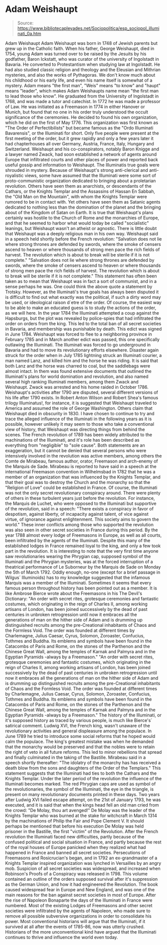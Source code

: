 # Adam Weishaupt

> Source: https://www.bibliotecapleyades.net/Sociopolitica/esp_sociopol_illuminati_0a.htm

Adam Weishaupt
Adam Weishaupt was born in 1748 of Jewish parents but grew up in the Catholic faith. When his father, George Weishaupt, died in 1754, young Adam was turned over to be raised by the Jesuits by his godfather, Baron Ickstatt, who was curator of the university of Ingolstadt in Bavaria.
He converted to Protestantism when studying law at Ingolstadt.
He had also studied classic religion and theology and the Eleusian and Mithrian mysteries, and also the works of Pythagoras. We don't know much about his childhood or his early life, and even his name itself is somewhat of a mystery.
Adam means "the first man", "Weis" means "to know" and "haupt" means "leader", which makes Adam Weishaupts name mean "the first man to lead those who know". He graduated from the University of Ingolstadt in 1768, and was made a tutor and catechist. In 1772 he was made a professor of Law.
He was initiated as a Freemason in 1774 in either Hanover or Munich, but found that no one in his order truly understood the occult significance of the ceremonies. He decided to found his own organization, which he did on the first of May 1776.
This organization was first known as "The Order of Perfectibilists" but became famous as the "Ordo Illuminati Bavarensis", or the Illuminati for short.
Only five people were present at the first meeting of the order, but it grew rapidly and only a few years later it had chapterhouses all over Germany, Austria, France, Italy, Hungary and Switzerland.
Weishaupt and his co-conspirators, notably Baron Knigge and a lawyer named Zwack, had soon established a network of agents around Europe that infiltrated courts and other places of power and reported back useful gossip and information to Weishaupt.
The Illuminatis true goals were shrouded in mystery. Because of Weishaupt's strong anti-clerical and anti-royalistic views, some have assumed that the Illuminati were some sort of proto-communistic organization dedicated to bringing about a proletarian revolution.
Others have seen them as anarchists, or descendants of the Cathars, or the Knights Templar and the Assassins of Hassan En Sabbah, the "Old Man on the Mountain", with whom the Knights Templar were rumored to be in contact with.
Yet others have seen them as Satanic agents dedicated to nothing less than the domination of the planet and the bringing about of the Kingdom of Satan on Earth.
It is true that Weishaupt's plans certainly was hostile to the Church of Rome and the monarchies of Europe, and that he seemed to harbor what would today be called "socialistic" leanings, but Weishaupt wasn't an atheist or agnostic. There is little doubt that Weishaupt was a deeply religious man in his own way.
Weishaupt said in a speech held shortly before the French revolution:
"Salvation does not lie where strong thrones are defended by swords, where the smoke of censers ascend to heaven or where thousands of strong men pace the rich fields of harvest. The revolution which is about to break will be sterile if it is not complete."
"Salvation does not lie where strong thrones are defended by swords, where the smoke of censers ascend to heaven or where thousands of strong men pace the rich fields of harvest.
The revolution which is about to break will be sterile if it is not complete."
This statement has often been taken as to mean that Weishaupt was in fact a sort of communist, and in a sense perhaps he was. One could think the above quote a statement by Trotsky.
However, as the Illuminati's true goals has always been disputed it is difficult to find out what exactly was the political, if such a dirty word may be used, or ideological raison d´etre of the order.
Of course, the easiest way to be able to make an educated guess is to study the actions of the order, as we will here. In the year 1784 the Illuminati attempted a coup against the Hapsburgs, but the plot was revealed by police-spies that had infiltrated the order on orders from the king.
This led to the total ban of all secret societies in Bavaria, and membership was punishable by death. This edict was signed in June 1784. Weishaupt was forced to flee to a neighboring province in February 1785 and in March another edict was passed, this one specifically outlawing the Illuminati.
The Illuminati was forced to go underground in Bavaria and had to move its revolutionary efforts elsewhere.
Disaster again struck for the order when in July 1785 lightning struck an Illuminati courier, a man named Lanz, and killed him and the horse he was riding. It is said that both Lanz and the horse was charred to coal, but the saddlebags were almost intact.
In them was found extensive documents that outlined the Illuminati's plans for world domination and revolution, and also named several high ranking Illuminati members, among them Zwack and Weishaupt.
Zwack was arrested and his home raided in October 1786. Weishaupt's activities after 1790 are disputed, several different versions of his life after 1790 exists. In Robert Anton Wilson and Robert Shea's famous trilogy Illuminatus!, for instance, it is suggested that Weishaupt traveled to America and assumed the role of George Washington.
Others claim that Weishaupt died in obscurity in 1830. I have chosen to continue to try and trace the alleged influence of the Illuminati in the following years as it is possible, however unlikely it may seem to those who take a conventional view of history, that Weishaupt was directing things from behind the scenes.
The French revolution of 1789 has been widely attributed to the machinations of the Illuminati, and it's role has been described as everything from "negligible" to "sole cause".
Both statements are an exaggeration, but it cannot be denied that several persons who were intensively involved in the revolution was active members, among others the Comte de Mirabeau, famous author, orator, Freemason and arch-enemy of the Marquis de Sade.
Mirabeau is reported to have said in a speech at the international Freemason convention in Wilhelmsbad in 1782 that he was a member of an organization that was influenced by the Knights Templar, and that their goal was to destroy the Church and the monarchy so that the "Religion of Love" could be established in France.
Of course, the Illuminati was not the only secret revolutionary conspiracy around. There were plenty of others in these turbulent years just before the revolution.
For instance, the Marquis de Luchet, who were opposed to the Illuminati but supportive of the revolution, said in a speech:
"There exists a conspiracy in favor of despotism, against liberty, of incapacity against talent, of vice against virtue, of ignorance against enlightenment. This society aims to govern the world."
These inner conflicts among those who supported the revolution was also seen in other secret societies in France during this period.
By the year 1788 almost every lodge of Freemasons in Europe, as well as all courts, been infiltrated by the agents of the Illuminati.
Despite this many of the established lodges in France remained loyal to the king, and only a few took part in the revolution. It is interesting to note that the very first time anyone saw revolutionaries wearing the Phrygian cap, supposed symbol of the Illuminati and the Phrygian mysteries, was at the forced interruption of a theatrical performance of Le Suborneur by the Marquis de Sade on Monday the 5th of March 1792.
Oddly enough, no-one (except for a brief passage in Wilgus´ Illuminoids) has to my knowledge suggested that the infamous Marquis was a member of the Illuminati. Sometimes it seems that every famous person throughout history has been pointed out as a member.
It is like Ambrose Bierce wrote about the Freemasons in his The Devil's Dictionary:
"An order with secret rites, grotesque ceremonies and fantastic costumes, which originating in the reign of Charles II, among working artisans of London, has been joined successively by the dead of past centuries in unbroken retrogression until now it embraces all the generations of man on the hither side of Adam and is drumming up distinguished recruits among the pre-Creational inhabitants of Chaos and the Formless Void. The order was founded at different times by Charlemagne, Julius Caesar, Cyrus, Solomon, Zoroaster, Confucius, Tothmes and Buddha. Its emblems and symbols have been found in the Catacombs of Paris and Rome, on the stones of the Parthenon and the Chinese Great Wall, among the temples of Karnak and Palmyra and in the Egyptian Pyramids -always by a Freemason."
"An order with secret rites, grotesque ceremonies and fantastic costumes, which originating in the reign of Charles II, among working artisans of London, has been joined successively by the dead of past centuries in unbroken retrogression until now it embraces all the generations of man on the hither side of Adam and is drumming up distinguished recruits among the pre-Creational inhabitants of Chaos and the Formless Void.
The order was founded at different times by Charlemagne, Julius Caesar, Cyrus, Solomon, Zoroaster, Confucius, Tothmes and Buddha. Its emblems and symbols have been found in the Catacombs of Paris and Rome, on the stones of the Parthenon and the Chinese Great Wall, among the temples of Karnak and Palmyra and in the Egyptian Pyramids -always by a Freemason."
The history of the Illuminati, or it's supposed history as traced by various people, is much like Bierce's´ satirical comment.
Ludwig XVI, the French king, wasn't unaware of the revolutionary activities and general displeasure among the populace. In June 1789 he tried to introduce some social reforms that he hoped would calm the populace.
The king's greatest mistake was when he demanded that the monarchy would be preserved and that the nobles were to retain the right of veto in all future reforms. This led to minor rebellions that spread and finally culminated in the taking of the Bastille.
Mirabeau said in a speech shortly thereafter:
"The idolatry of the monarchy has has received a death blow from the sons and daughters of the Order of the Templars."
This statement suggests that the Illuminati had ties to both the Cathars and the Knights Templar.
Under the later period of the revolution the influence of the Illuminati becomes marked. The red Phrygian caps are used as symbol of the revolutionaries, the symbol of the Illuminati, the eye in the triangle, is present on many revolutionary documents printed in these days.
Two years after Ludwig XVI failed escape attempt, on the 21st of January 1793, he was executed, and it is said that when the kings head fell an old man cried from the crowd:
"De Molay, thou art avenged!"
De Molay was the leader of the Knights Templar who was burned at the stake for witchcraft in March 1314 by the machinations of Philip the Fair and Pope Clement V.
It should perhaps be mentioned that before his execution De Molay was held prisoner in the Bastille, the first "victim" of the Revolution. After the French revolution the Illuminati faced new difficulties, partly because of the confused political and social situation in France, and partly because the rest of the royal houses of Europe panicked when they realized what had happened in France and banned all secret societies.
Persecutions of Freemasons and Rosicrucian's began, and in 1792 an ex-grandmaster of a Knights Templar inspired organization was lynched in Versailles by an angry mob.
Suspicion of all secret societies was widespread, and increased when Robinson's Proofs of a Conspiracy was released in 1798. This volume contained an outline of the orders supposed survival after it's suppression as the German Union, and how it had engineered the Revolution.
The book caused widespread fear in Europe and New England, and was one of the main reasons for the ban against secret societies in most of Europe.
After the rise of Napoleon Bonaparte the days of the Illuminati in France were numbered. Most of the existing Lodges of Freemasons and other secret societies were infiltrated by the agents of Napoleon, who made sure to remove all possible subversive organizations in order to consolidate his power.
Most conventional historians will argue that the Illuminati, if it survived at all after the events of 1785-86, now was utterly crushed.
Historians of the more unconventional kind have argued that the Illuminati continues to thrive and influence the world even today.
